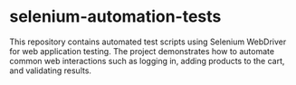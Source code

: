 # selenium-automation-tests
This repository contains automated test scripts using Selenium WebDriver for web application testing. The project demonstrates how to automate common web interactions such as logging in, adding products to the cart, and validating results.
